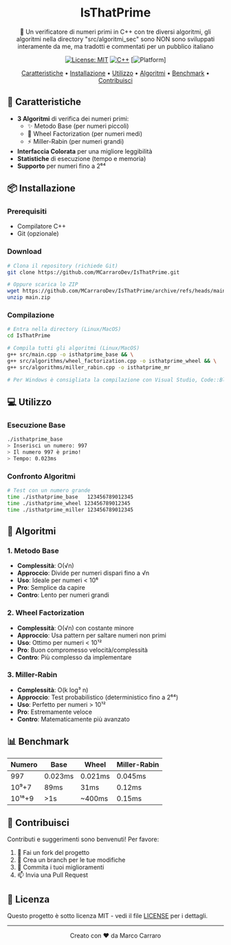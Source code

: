 <div align="center">

# IsThatPrime

🔢 Un verificatore di numeri primi in C++ con tre diversi algoritmi, gli algoritmi nella directory "src/algoritmi_sec" sono NON sono sviluppati interamente da me, ma tradotti e commentati per un pubblico italiano

[![License: MIT](https://img.shields.io/badge/License-MIT-yellow.svg)](https://opensource.org/licenses/MIT)
[![C++](https://img.shields.io/badge/C++-17-blue.svg)](https://isocpp.org/)
[![Platform](https://img.shields.io/badge/Platform-Linux%20%7C%20Windows%20%7C%20macOS-lightgrey)]

[Caratteristiche](#-caratteristiche) • 
[Installazione](#-installazione) • 
[Utilizzo](#-utilizzo) • 
[Algoritmi](#-algoritmi) • 
[Benchmark](#-benchmark) • 
[Contribuisci](#-contribuisci)

</div>

## 🚀 Caratteristiche

- **3 Algoritmi** di verifica dei numeri primi:
  - ✨ Metodo Base (per numeri piccoli)
  - 🎡 Wheel Factorization (per numeri medi)
  - ⚡ Miller-Rabin (per numeri grandi)
- **Interfaccia Colorata** per una migliore leggibilità
- **Statistiche** di esecuzione (tempo e memoria)
- **Supporto** per numeri fino a 2⁶⁴ 

## 📦 Installazione

### Prerequisiti

- Compilatore C++
- Git (opzionale)

### Download

```bash
# Clona il repository (richiede Git)
git clone https://github.com/MCarraroDev/IsThatPrime.git

# Oppure scarica lo ZIP
wget https://github.com/MCarraroDev/IsThatPrime/archive/refs/heads/main.zip
unzip main.zip
```

### Compilazione

```bash
# Entra nella directory (Linux/MacOS)
cd IsThatPrime

# Compila tutti gli algoritmi (Linux/MacOS)
g++ src/main.cpp -o isthatprime_base && \
g++ src/algorithms/wheel_factorization.cpp -o isthatprime_wheel && \
g++ src/algorithms/miller_rabin.cpp -o isthatprime_mr

# Per Windows è consigliata la compilazione con Visual Studio, Code::Blocks, Dev-C++, etc.
```

## 💻 Utilizzo

### Esecuzione Base

```bash
./isthatprime_base
> Inserisci un numero: 997
> Il numero 997 è primo!
> Tempo: 0.023ms
```

### Confronto Algoritmi

```bash
# Test con un numero grande
time ./isthatprime_base   123456789012345
time ./isthatprime_wheel 123456789012345
time ./isthatprime_miller 123456789012345
```

## 🔬 Algoritmi

### 1. Metodo Base
- **Complessità**: O(√n)
- **Approccio**: Divide per numeri dispari fino a √n
- **Uso**: Ideale per numeri < 10⁶
- **Pro**: Semplice da capire
- **Contro**: Lento per numeri grandi

### 2. Wheel Factorization
- **Complessità**: O(√n) con costante minore
- **Approccio**: Usa pattern per saltare numeri non primi
- **Uso**: Ottimo per numeri < 10¹²
- **Pro**: Buon compromesso velocità/complessità
- **Contro**: Più complesso da implementare

### 3. Miller-Rabin
- **Complessità**: O(k log³ n)
- **Approccio**: Test probabilistico (deterministico fino a 2⁶⁴)
- **Uso**: Perfetto per numeri > 10¹²
- **Pro**: Estremamente veloce
- **Contro**: Matematicamente più avanzato

## 📊 Benchmark

| Numero          | Base    | Wheel   | Miller-Rabin |
|-----------------|---------|---------|--------------|
| 997             | 0.023ms | 0.021ms | 0.045ms      |
| 10⁹+7           | 89ms    | 31ms    | 0.12ms       |
| 10¹⁸+9          | >1s     | ~400ms  | 0.15ms       |

## 🤝 Contribuisci

Contributi e suggerimenti sono benvenuti! Per favore:

1. 🍴 Fai un fork del progetto
2. 🔨 Crea un branch per le tue modifiche
3. 📝 Commita i tuoi miglioramenti
4. 📫 Invia una Pull Request

## 📜 Licenza

Questo progetto è sotto licenza MIT - vedi il file [LICENSE](LICENSE) per i dettagli.

---

<div align="center">
Creato con ❤️ da Marco Carraro
</div>
